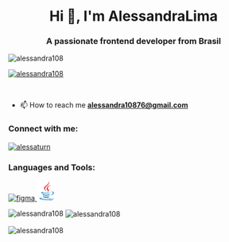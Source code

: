 <h1 align="center">Hi 👋, I'm AlessandraLima</h1>
<h3 align="center">A passionate frontend developer from Brasil</h3>

<p align="left"> <img src="https://komarev.com/ghpvc/?username=alessandra108&label=Profile%20views&color=0e75b6&style=flat" alt="alessandra108" /> </p>

<p align="left"> <a href="https://github.com/ryo-ma/github-profile-trophy"><img src="https://github-profile-trophy.vercel.app/?username=alessandra108" alt="alessandra108" /></a> </p>

<p align="left"> <a href="https://twitter.com/" target="blank"><img src="https://img.shields.io/twitter/follow/?logo=twitter&style=for-the-badge" alt="" /></a> </p>

- 📫 How to reach me **alessandra10876@gmail.com**

<h3 align="left">Connect with me:</h3>
<p align="left">
<a href="https://instagram.com/alessaturn" target="blank"><img align="center" src="https://raw.githubusercontent.com/rahuldkjain/github-profile-readme-generator/master/src/images/icons/Social/instagram.svg" alt="alessaturn" height="30" width="40" /></a>
</p>

<h3 align="left">Languages and Tools:</h3>
<p align="left"> <a href="https://www.figma.com/" target="_blank" rel="noreferrer"> <img src="https://www.vectorlogo.zone/logos/figma/figma-icon.svg" alt="figma" width="40" height="40"/> </a> <a href="https://www.java.com" target="_blank" rel="noreferrer"> <img src="https://raw.githubusercontent.com/devicons/devicon/master/icons/java/java-original.svg" alt="java" width="40" height="40"/> </a> </p>

<p><img align="left" src="https://github-readme-stats.vercel.app/api/top-langs?username=alessandra108&show_icons=true&locale=en&layout=compact" alt="alessandra108" /></p>

<p>&nbsp;<img align="center" src="https://github-readme-stats.vercel.app/api?username=alessandra108&show_icons=true&locale=en" alt="alessandra108" /></p>

<p><img align="center" src="https://github-readme-streak-stats.herokuapp.com/?user=alessandra108&" alt="alessandra108" /></p>
